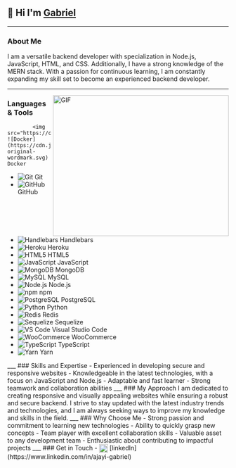 ## 🙋 Hi I'm [Gabriel](https://github.com/Holluhshorlarh) 
___
### About Me
I am a versatile backend developer with specialization in Node.js, JavaScript, HTML, and CSS. Additionally, I have a strong knowledge of the MERN stack. With a passion for continuous learning, I am constantly expanding my skill set to become an experienced backend developer.
___
<img align="right" alt="GIF" src="https://media.giphy.com/media/umYMU8G2ixG5mJBDo5/giphy.gif" width="400" height="320" />

### Languages & Tools
<p>
  
            <img src="https://cdn.j- ![Docker](https://cdn.jsdelivr.net/gh/devicons/devicon/icons/docker/docker-original-wordmark.svg) Docker
- ![Git](https://cdn.jsdelivr.net/gh/devicons/devicon/icons/git/git-original-wordmark.svg) Git
- ![GitHub](https://cdn.jsdelivr.net/gh/devicons/devicon/icons/github/github-original.svg) GitHub
- ![Handlebars](https://cdn.jsdelivr.net/gh/devicons/devicon/icons/handlebars/handlebars-original.svg) Handlebars
- ![Heroku](https://cdn.jsdelivr.net/gh/devicons/devicon/icons/heroku/heroku-original-wordmark.svg) Heroku
- ![HTML5](https://cdn.jsdelivr.net/gh/devicons/devicon/icons/html5/html5-original-wordmark.svg) HTML5
- ![JavaScript](https://cdn.jsdelivr.net/gh/devicons/devicon/icons/javascript/javascript-plain.svg) JavaScript
- ![MongoDB](https://cdn.jsdelivr.net/gh/devicons/devicon/icons/mongodb/mongodb-plain-wordmark.svg) MongoDB
- ![MySQL](https://cdn.jsdelivr.net/gh/devicons/devicon/icons/mysql/mysql-original.svg) MySQL
- ![Node.js](https://cdn.jsdelivr.net/gh/devicons/devicon/icons/nodejs/nodejs-plain-wordmark.svg) Node.js
- ![npm](https://cdn.jsdelivr.net/gh/devicons/devicon/icons/npm/npm-original-wordmark.svg) npm
- ![PostgreSQL](https://cdn.jsdelivr.net/gh/devicons/devicon/icons/postgresql/postgresql-original.svg) PostgreSQL
- ![Python](https://cdn.jsdelivr.net/gh/devicons/devicon/icons/python/python-original.svg) Python
- ![Redis](https://cdn.jsdelivr.net/gh/devicons/devicon/icons/redis/redis-original.svg) Redis
- ![Sequelize](https://cdn.jsdelivr.net/gh/devicons/devicon/icons/sequelize/sequelize-original.svg) Sequelize
- ![VS Code](https://cdn.jsdelivr.net/gh/devicons/devicon/icons/vscode/vscode-original.svg) Visual Studio Code
- ![WooCommerce](https://cdn.jsdelivr.net/gh/devicons/devicon/icons/woocommerce/woocommerce-original.svg) WooCommerce
- ![TypeScript](https://cdn.jsdelivr.net/gh/devicons/devicon/icons/typescript/typescript-original.svg) TypeScript
- ![Yarn](https://cdn.jsdelivr.net/gh/devicons/devicon/icons/yarn/yarn-original.svg) Yarn
          
</p>
___
### Skills and Expertise
- Experienced in developing secure and responsive websites
- Knowledgeable in the latest technologies, with a focus on JavaScript and Node.js
- Adaptable and fast learner
- Strong teamwork and collaboration abilities
___
### My Approach
I am dedicated to creating responsive and visually appealing websites while ensuring a robust and secure backend. I strive to stay updated with the latest industry trends and technologies, and I am always seeking ways to improve my knowledge and skills in the field.
___
### Why Choose Me
- Strong passion and commitment to learning new technologies
- Ability to quickly grasp new concepts
- Team player with excellent collaboration skills
- Valuable asset to any development team
- Enthusiastic about contributing to impactful projects
___
### Get in Touch
- <img align="center" src="https://cdn.jsdelivr.net/gh/devicons/devicons/icons/linkedin/linkedin-original.svg" alt=" Me on LinkedIn" height="auto" width="20"/> [linkedIn](https://www.linkedin.com/in/ajayi-gabriel)
